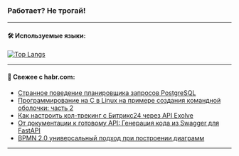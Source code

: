 ### Работает? Не трогай!

---
<!--
#### 🛠️ Technical stack:

![Java](https://img.shields.io/badge/Java-informational?logo=Oracle&style=flat&logoColor=white&color=FF4500)
![Kotlin](https://img.shields.io/badge/Kotlin-informational?logo=Kotlin&style=flat&logoColor=white&color=774D97)
![TS](https://img.shields.io/badge/TypeScript-informational?logo=typeScript&style=flat&logoColor=black&color=017acc)
![Python](https://img.shields.io/badge/Python-informational?logo=Python&style=flat&logoColor=black&color=ffdd54) <br>
![Spring](https://img.shields.io/badge/Spring-informational?logo=Spring&style=flat&logoColor=white&color=6DB33F) 
![SpringBoot](https://img.shields.io/badge/SpringBoot-informational?logo=SpringBoot&style=flat&logoColor=white&color=6DB33F)
![Nest](https://img.shields.io/badge/NestJS-informational?logo=NestJS&style=flat&logoColor=white&color=E0234E) 
![NodeJS](https://img.shields.io/badge/NodeJS-informational?logo=node.js&style=flat&logoColor=white&color=70A760)<br>
![PostgreSQL](https://img.shields.io/badge/PostgreSQL-informational?logo=PostgreSQL&style=flat&logoColor=white&color=DAA520)
![MongoDB](https://img.shields.io/badge/MongoDB-informational?logo=MongoDB&style=flat&logoColor=white&color=870000)
![Apache](https://img.shields.io/badge/Apache-informational?logo=apache&style=flat&logoColor=white&color=f74e28)

___ 
-->

#### 🛠️ Используемые языки:

[![Top Langs](https://github-readme-stats-u2qms2cxw-advtsettinggmailcoms-projects.vercel.app/api/top-langs/?username=zloylis&langs_count=10&hide_title=true&title_color=e6edf3&size_weight=0.5&count_weight=0.5&layout=compact&hide_progress=true&hide_border=true&theme=dracula)](https://github.com/zloylis)

<!---


####  :octocat:&nbsp;&nbsp; Статистика:

![GitHub stats](https://github-readme-stats-u2qms2cxw-advtsettinggmailcoms-projects.vercel.app/api?username=zloylis&show_icons=true&hide_border=true&theme=dracula&title_color=e6edf3&include_all_commits=true&count_private=true&hide_rank=false&hide_title=true&rank_icon=github)
-->
---

#### 💬 Свежее с habr.com:

<!-- BLOG-POST-LIST:START -->
- [Странное поведение планировщика запросов PostgreSQL](https://habr.com/ru/articles/814155/?utm_source=habrahabr&utm_medium=rss&utm_campaign=814155)
- [Программирование на C в Linux на примере создания командной оболочки: часть 2](https://habr.com/ru/companies/timeweb/articles/842878/?utm_source=habrahabr&utm_medium=rss&utm_campaign=842878)
- [Как настроить кол-трекинг с Битрикс24 через API Exolve](https://habr.com/ru/companies/exolve/articles/843960/?utm_source=habrahabr&utm_medium=rss&utm_campaign=843960)
- [От документации к готовому API: Генерация кода из Swagger для FastAPI](https://habr.com/ru/articles/843950/?utm_source=habrahabr&utm_medium=rss&utm_campaign=843950)
- [BPMN 2.0 универсальный подход при построении диаграмм](https://habr.com/ru/articles/843942/?utm_source=habrahabr&utm_medium=rss&utm_campaign=843942)
<!-- BLOG-POST-LIST:END -->

---
